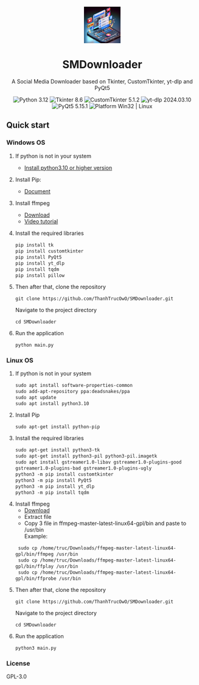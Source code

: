 <p align="center">
  <img width="96" align="center" src="Icon/logo.webp" alt="logo">
</p>
  <h1 align="center">
  SMDownloader
</h1>
<p align="center">
  A Social Media Downloader based on Tkinter, CustomTkinter, yt-dlp and PyQt5
</p>

<p align="center">

  <a style="text-decoration:none">
    <img src="https://img.shields.io/badge/Python-3.12-blue.svg?color=blue" alt="Python 3.12"/>
  </a>

  <a style="text-decoration:none">
    <img src="https://img.shields.io/badge/Tkinter-8.6-blue" alt="Tkinter 8.6"/>
  </a>
    
  <a style="text-decoration:none">
    <img src="https://img.shields.io/badge/CustomTkinter-5.1.2-blue" alt="CustomTkinter 5.1.2"/>
  </a>

  <a style="text-decoration:none">
    <img src="https://img.shields.io/badge/yt--dlp-2024.03.10-blue
    " alt="yt-dlp 2024.03.10"/>
  </a>

  <a style="text-decoration:none">
    <img src="https://img.shields.io/badge/PyQt5-5.15.1-blue
    " alt="PyQt5 5.15.1"/>
  </a>

  <a style="text-decoration:none">
    <img src="https://img.shields.io/badge/os-linux%20%20%7C%20windows-blue" alt="Platform Win32 | Linux"/>
  </a>
</p>

## Quick start

### Windows OS

1. If python is not in your system

   - [Install python3.10 or higher version](https://www.python.org/downloads/)

2. Install Pip:
   - [Document](https://pip.pypa.io/en/stable/installation/)
3. Install ffmpeg
   - [Download](https://github.com/BtbN/FFmpeg-Builds/releases/download/latest/ffmpeg-master-latest-win64-gpl.zip)
   - [Video tutorial](https://youtu.be/IECI72XEox0?t=229)
4. Install the required libraries

   ```shell
   pip install tk
   pip install customtkinter
   pip install PyQt5
   pip install yt_dlp
   pip install tqdm
   pip install pillow
   ```

5. Then after that, clone the repository
   ```shell
   git clone https://github.com/ThanhTrucOwO/SMDownloader.git
   ```
   Navigate to the project directory
   ```
   cd SMDownloader
   ```
6. Run the application
   ```shell
   python main.py
   ```

### Linux OS

1. If python is not in your system
   ```shell
   sudo apt install software-properties-common
   sudo add-apt-repository ppa:deadsnakes/ppa
   sudo apt update
   sudo apt install python3.10
   ```
2. Install Pip
   ```shell
   sudo apt-get install python-pip
   ```
3. Install the required libraries
   ```shell
   sudo apt-get install python3-tk
   sudo apt-get install python3-pil python3-pil.imagetk
   sudo apt install gstreamer1.0-libav gstreamer1.0-plugins-good gstreamer1.0-plugins-bad gstreamer1.0-plugins-ugly
   python3 -m pip install customtkinter
   python3 -m pip install PyQt5
   python3 -m pip install yt_dlp
   python3 -m pip install tqdm
   ```
4. Install ffmpeg
   - [Download](https://github.com/BtbN/FFmpeg-Builds/releases/download/latest/ffmpeg-master-latest-win64-gpl.zip)
   - Extract file
   - Copy 3 file in ffmpeg-master-latest-linux64-gpl/bin and paste to /usr/bin \
     Example:
   ```shell
    sudo cp /home/truc/Downloads/ffmpeg-master-latest-linux64-gpl/bin/ffmpeg /usr/bin
    sudo cp /home/truc/Downloads/ffmpeg-master-latest-linux64-gpl/bin/ffplay /usr/bin
    sudo cp /home/truc/Downloads/ffmpeg-master-latest-linux64-gpl/bin/ffprobe /usr/bin
   ```
5. Then after that, clone the repository
   ```shell
   git clone https://github.com/ThanhTrucOwO/SMDownloader.git
   ```
   Navigate to the project directory
   ```
   cd SMDownloader
   ```
6. Run the application
   ```shell
   python3 main.py
   ```

### License

GPL-3.0
